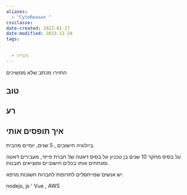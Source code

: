 ```yaml
---
aliases:
  - "CytoReason "
cssclasse: 
date-created: 2022-01-17
date-modified: 2023-12-24
tags:
  
  
  - משרות
---
```


החזירו מכתב שלא ממשיכים

טוב
-----

רע
----

איך תופסים אותי
-----------------------

ביולוגיה חישובים , 5 שנים, יומיים מהבית.

על בסיס מחקר 10 שנים בן  טכניון
על בסיס דאטה של חברת פייזר, מעבירים דאטה
ומנתחים אותו בכלים חישוביים ומוציאים תובנות.

יש אנשים שמייחסלים לתרופות לחברות חשוכות מרפא.

nodejs, js ' Vue , AWS
